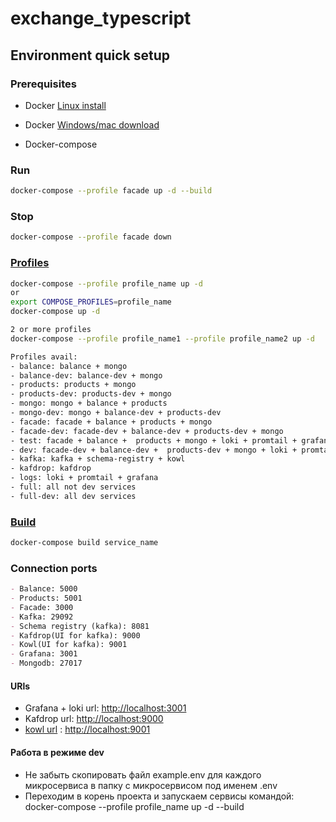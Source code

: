 # exchange_typescript

## Environment quick setup

### Prerequisites

- Docker [Linux install](https://github.com/epershinaass/exchange_typescript/blob/main/infra/installation-scripts/installation-linux.sh)

- Docker [Windows/mac download](https://www.docker.com/get-started/)
- Docker-compose

### Run

```bash
docker-compose --profile facade up -d --build
```

### Stop

```bash
docker-compose --profile facade down
```

### [Profiles](https://docs.docker.com/engine/reference/commandline/compose_up/)

```bash
docker-compose --profile profile_name up -d
or
export COMPOSE_PROFILES=profile_name
docker-compose up -d

2 or more profiles
docker-compose --profile profile_name1 --profile profile_name2 up -d

Profiles avail:
- balance: balance + mongo
- balance-dev: balance-dev + mongo
- products: products + mongo
- products-dev: products-dev + mongo
- mongo: mongo + balance + products
- mongo-dev: mongo + balance-dev + products-dev
- facade: facade + balance + products + mongo
- facade-dev: facade-dev + balance-dev + products-dev + mongo
- test: facade + balance +  products + mongo + loki + promtail + grafana
- dev: facade-dev + balance-dev +  products-dev + mongo + loki + promtail + grafana
- kafka: kafka + schema-registry + kowl
- kafdrop: kafdrop
- logs: loki + promtail + grafana
- full: all not dev services
- full-dev: all dev services
```

### [Build](https://docs.docker.com/engine/reference/commandline/compose_build/)

```bash
docker-compose build service_name
```

### Connection ports

```md
- Balance: 5000
- Products: 5001
- Facade: 3000
- Kafka: 29092
- Schema registry (kafka): 8081
- Kafdrop(UI for kafka): 9000
- Kowl(UI for kafka): 9001
- Grafana: 3001
- Mongodb: 27017
```

#### URls

- Grafana + loki url: <http://localhost:3001>
- Kafdrop url: <http://localhost:9000>
- [kowl  url](https://github.com/redpanda-data/console) : <http://localhost:9001>

#### Работа в режиме dev

- Не забыть скопировать файл example.env для каждого микросервиса в папку с микросервисом под именем .env
- Переходим в корень проекта и запускаем сервисы командой: docker-compose --profile profile_name up -d --build
